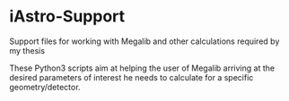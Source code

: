 # iAstro-Support
Support files for working with Megalib and other calculations required by my thesis

These Python3 scripts aim at helping the user of Megalib arriving at the desired parameters of interest he needs to calculate for a specific geometry/detector.
